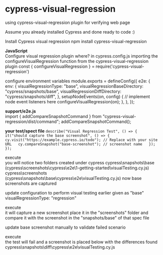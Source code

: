 # cypress-visual-regression
using cypress-visual-regression plugin for verifying web page

Assume you already installed Cypress and done ready to code :)

Install Cypress visual regression
npm install cypress-visual-regression

**JavaScript**  
Configure visual regression plugin 
where? in cypress.config.js
importing the configureVisualRegression function from the cypress-visual-regression plugin
const { configureVisualRegression } = require('cypress-visual-regression')

configure environment variables
module.exports = defineConfig({
  e2e: {
    env: {
      visualRegressionType: "base",
      visualRegressionBaseDirectory: "cypress/snapshots/base",
      visualRegressionDiffDirectory: "cypress/snapshots/diff",
    },
    setupNodeEvents(on, config) {
      // implement node event listeners here
      configureVisualRegression(on);
    },
  },
});

**support/e2e.js**  
import { addCompareSnapshotCommand } from "cypress-visual-regression/dist/command";
addCompareSnapshotCommand();


**your test/spect file**
`describe("Visual Regression Test", () => {  
  it("should capture the base screenshot", () => {  
    cy.visit("https://example.cypress.io/todo"); // Replace with your site URL  
    cy.compareSnapshot("base-screenshot"); // screenshot name  
  });  
});`  

execute  
you will notice two folders created under cypress 
cypress\snapshots\base (cypress\screenshots\cypress\e2e\1-getting-started\visualTesting.cy.js)
cypress\screenshots (cypress\snapshots\base\cypress\e2e\visualTesting.cy.js)
now base screenshots are captured


update configuration to perform visual testing earlier given as "base"  
visualRegressionType: "regression"

execute  
it will capture a new screenshot place it in the "screenshots" folder and compare it with the screenshot in the "snapshots/base" of that spec file

update base screenshot manually to validate failed scenario

execute  
the test will fail and a screenshot is placed below with the differences found
cypress\snapshots\diff\cypress\e2e\visualTesting.cy.js
